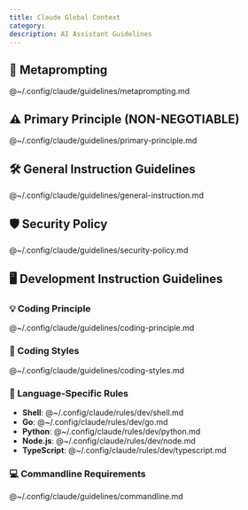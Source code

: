 ```yaml
---
title: Claude Global Context
category:
description: AI Assistant Guidelines
---
```


## 🤖 Metaprompting

@~/.config/claude/guidelines/metaprompting.md

## ⚠️ Primary Principle (NON-NEGOTIABLE)

@~/.config/claude/guidelines/primary-principle.md

## 🛠️ General Instruction Guidelines

@~/.config/claude/guidelines/general-instruction.md

## 🛡️ Security Policy

@~/.config/claude/guidelines/security-policy.md

## 🖥️ Development Instruction Guidelines

### 💡 Coding Principle

@~/.config/claude/guidelines/coding-principle.md

### 🎨 Coding Styles

@~/.config/claude/guidelines/coding-styles.md

### 🔡 Language-Specific Rules

- **Shell**: @~/.config/claude/rules/dev/shell.md
- **Go**: @~/.config/claude/rules/dev/go.md
- **Python**: @~/.config/claude/rules/dev/python.md
- **Node.js**: @~/.config/claude/rules/dev/node.md
- **TypeScript**: @~/.config/claude/rules/dev/typescript.md

### 💻 Commandline Requirements

@~/.config/claude/guidelines/commandline.md

<!-- vim:ft=markdown -->
